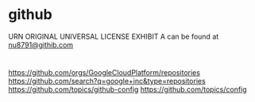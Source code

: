# github
URN ORIGINAL UNIVERSAL LICENSE EXHIBIT A
can be found at nu8791@githib.com
#
https://github.com/orgs/GoogleCloudPlatform/repositories
https://github.com/search?q=google+inc&type=repositories
https://github.com/topics/github-config
https://github.com/topics/config

